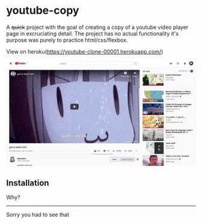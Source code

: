 # youtube-copy
A ~~quick~~ project with the goal of creating a copy of a youtube video player page in excruciating detail. The project has no actual functionality it's purpose was purely to practice html/css/flexbox.

View on heroku(https://youtube-clone-00001.herokuapp.com/)

![Project screenshot](https://github.com/Somniloquist/youtube-copy/blob/master/public/screenshot.png)

## Installation
Why?

---
Sorry you had to see that
